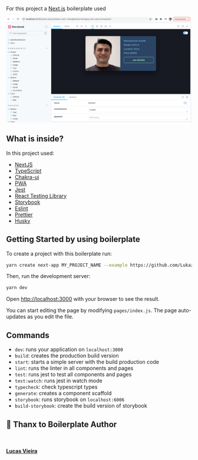  For this project a [Next.js](https://nextjs.org/) boilerplate used

<img src="./public/Bildschirmfoto 2021-09-24 um 23.41.24.png">


## What is inside?

In this project used:

- [NextJS](https://nextjs.org/)
- [TypeScript](https://www.typescriptlang.org/)
- [Chakra-ui](https://chakra-ui.com/)
- [PWA](https://web.dev/progressive-web-apps/)
- [Jest](https://jestjs.io/)
- [React Testing Library](https://testing-library.com/docs/react-testing-library/intro)
- [Storybook](https://storybook.js.org/)
- [Eslint](https://eslint.org/)
- [Prettier](https://prettier.io/)
- [Husky](https://github.com/typicode/husky)

## Getting Started by using boilerplate

To create a project with this boilerplate run:

```bash
yarn create next-app MY_PROJECT_NAME --example https://github.com/Lukazovic/nextjs-with-chakra-ui-boilerplate
```

Then, run the development server:

```bash
yarn dev
```

Open [http://localhost:3000](http://localhost:3000) with your browser to see the result.

You can start editing the page by modifying `pages/index.js`. The page auto-updates as you edit the file.

## Commands

- `dev`: runs your application on `localhost:3000`
- `build`: creates the production build version
- `start`: starts a simple server with the build production code
- `lint`: runs the linter in all components and pages
- `test`: runs jest to test all components and pages
- `test:watch`: runs jest in watch mode
- `typecheck`: check typescript types
- `generate`: creates a component scaffold
- `storybook`: runs storybook on `localhost:6006`
- `build-storybook`: create the build version of storybook



## :pencil: Thanx to Boilerplate Author
<br/>
    <a href="https://github.com/Lukazovic"><br /><b>Lucas Vieira</b></a>
